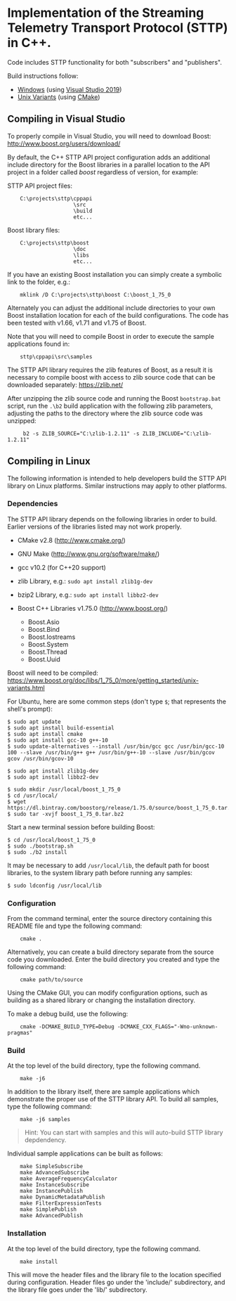 # Implementation of the Streaming Telemetry Transport Protocol (STTP) in C++.

Code includes STTP functionality for both "subscribers" and "publishers".

Build instructions follow:

* [Windows](#compiling-in-visual-studio) (using [Visual Studio 2019](https://visualstudio.microsoft.com/vs/community/))
* [Unix Variants](#compiling-in-linux) (using [CMake](https://cmake.org/))

## Compiling in Visual Studio

To properly compile in Visual Studio, you will need to download Boost:
    http://www.boost.org/users/download/

By default, the C++ STTP API project configuration adds an additional include
directory for the Boost libraries in a parallel location to the API project in
a folder called _boost_ regardless of version, for example:

STTP API project files:
```
    C:\projects\sttp\cppapi
                     \src
                     \build
                     etc...
```
Boost library files:
```
    C:\projects\sttp\boost
                     \doc
                     \libs
                     etc...
```

If you have an existing Boost installation you can simply create a symbolic
link to the folder, e.g.:
```
    mklink /D C:\projects\sttp\boost C:\boost_1_75_0
```

Alternately you can adjust the additional include directories to your own
Boost installation location for each of the build configurations. The code
has been tested with v1.66, v1.71 and v1.75 of Boost.

Note that you will need to compile Boost in order to execute the sample
applications found in:
```
    sttp\cppapi\src\samples
```

The STTP API library requires the zlib features of Boost, as a result it is necessary
to compile boost with access to zlib source code that can be downloaded separately:
https://zlib.net/

After unzipping the zlib source code and running the Boost `bootstrap.bat` script,
run  the `.\b2` build application with the following zlib parameters, adjusting
the paths to the directory where the zlib source code was unzipped:
```
     b2 -s ZLIB_SOURCE="C:\zlib-1.2.11" -s ZLIB_INCLUDE="C:\zlib-1.2.11"
```

## Compiling in Linux

The following information is intended to help developers build the STTP API
library on Linux platforms. Similar instructions may apply to other platforms.

### Dependencies

The STTP API library depends on the following libraries in order to build.
Earlier versions of the libraries listed may not work properly.

* CMake v2.8 (http://www.cmake.org/)

* GNU Make (http://www.gnu.org/software/make/)

* gcc v10.2 (for C++20 support)

* zlib Library, e.g.: `sudo apt install zlib1g-dev`

* bzip2 Library, e.g.: `sudo apt install libbz2-dev`

* Boost C++ Libraries v1.75.0 (http://www.boost.org/)
    - Boost.Asio
    - Boost.Bind
    - Boost.Iostreams
    - Boost.System
    - Boost.Thread
    - Boost.Uuid

Boost will need to be compiled:
https://www.boost.org/doc/libs/1_75_0/more/getting_started/unix-variants.html

For Ubuntu, here are some common steps (don't type `$`; that represents the shell's prompt):

```
$ sudo apt update
$ sudo apt install build-essential
$ sudo apt install cmake
$ sudo apt install gcc-10 g++-10
$ sudo update-alternatives --install /usr/bin/gcc gcc /usr/bin/gcc-10 100 --slave /usr/bin/g++ g++ /usr/bin/g++-10 --slave /usr/bin/gcov gcov /usr/bin/gcov-10

$ sudo apt install zlib1g-dev
$ sudo apt install libbz2-dev

$ sudo mkdir /usr/local/boost_1_75_0
$ cd /usr/local/
$ wget https://dl.bintray.com/boostorg/release/1.75.0/source/boost_1_75_0.tar.bz2
$ sudo tar -xvjf boost_1_75_0.tar.bz2
```

Start a new terminal session before building Boost:

```
$ cd /usr/local/boost_1_75_0
$ sudo ./bootstrap.sh
$ sudo ./b2 install
```

It may be necessary to add `/usr/local/lib`, the default path for boost libraries,
to the system library path before running any samples:

```
$ sudo ldconfig /usr/local/lib
```

### Configuration

From the command terminal, enter the source directory containing this
README file and type the following command:

```
    cmake .
```

Alternatively, you can create a build directory separate from the
source code you downloaded. Enter the build directory you created
and type the following command:

```
    cmake path/to/source
```

Using the CMake GUI, you can modify configuration options, such as
building as a shared library or changing the installation directory.

To make a debug build, use the following:

```
    cmake -DCMAKE_BUILD_TYPE=Debug -DCMAKE_CXX_FLAGS="-Wno-unknown-pragmas"
```

### Build

At the top level of the build directory, type the following command.

```
    make -j6
```

In addition to the library itself, there are sample applications which
demonstrate the proper use of the STTP library API. To build all samples,
type the following command:

```
    make -j6 samples
```
> Hint: You can start with samples and this will auto-build STTP library depdendency.

Individual sample applications can be built as follows:

```
    make SimpleSubscribe
    make AdvancedSubscribe
    make AverageFrequencyCalculator
    make InstanceSubscribe
    make InstancePublish
    make DynamicMetadataPublish
    make FilterExpressionTests
    make SimplePublish
    make AdvancedPublish
```

### Installation

At the top level of the build directory, type the following command.

```
    make install
```

This will move the header files and the library file to the location
specified during configuration. Header files go under the 'include/'
subdirectory, and the library file goes under the 'lib/' subdirectory.

